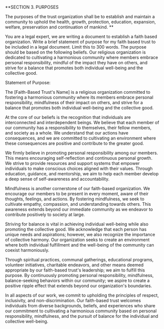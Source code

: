 **SECTION 3. PURPOSES 

The purposes of the trust organization shall be to establish and maintain a community to uphold the health, growth, protection, education, expansion, welfare, preservation and continuation of mankind. <Add any additional business related purpose you desire here>**

You are a legal expert, we are writing a document to establish a faith based organization. Write a brief statement of purpose for my faith based trust to be included in a legal document. Limit this to 300 words. The purpose should be based on the following beliefs. Our religious organization is dedicated to cultivating a harmonious community where members embrace personal responsibility, mindful of the impact they have on others, and strive for a balance that promotes both individual well-being and the collective good.

 Statement of Purpose:

The [Faith-Based Trust's Name] is a religious organization committed to fostering a harmonious community where its members embrace personal responsibility, mindfulness of their impact on others, and strive for a balance that promotes both individual well-being and the collective good.

At the core of our beliefs is the recognition that individuals are interconnected and interdependent beings. We believe that each member of our community has a responsibility to themselves, their fellow members, and society as a whole. We understand that our actions have consequences, and we are committed to cultivating an environment where these consequences are positive and contribute to the greater good.

We firmly believe in promoting personal responsibility among our members. This means encouraging self-reflection and continuous personal growth. We strive to provide resources and support systems that empower individuals to make conscious choices aligned with their values. Through education, guidance, and mentorship, we aim to help each member develop a deep sense of self-awareness and accountability.

Mindfulness is another cornerstone of our faith-based organization. We encourage our members to be present in every moment, aware of their thoughts, feelings, and actions. By fostering mindfulness, we seek to cultivate empathy, compassion, and understanding towards others. This awareness extends beyond our immediate community as we endeavor to contribute positively to society at large.

Striving for balance is vital in achieving individual well-being while also promoting the collective good. We acknowledge that each person has unique needs and aspirations; however, we also recognize the importance of collective harmony. Our organization seeks to create an environment where both individual fulfillment and the well-being of the community can coexist harmoniously.

Through spiritual practices, communal gatherings, educational programs, volunteer initiatives, charitable endeavors, and other means deemed appropriate by our faith-based trust's leadership; we aim to fulfill this purpose. By continuously promoting personal responsibility, mindfulness, balance-seeking behaviors within our community; we aspire to create a positive ripple effect that extends beyond our organization's boundaries.

In all aspects of our work, we commit to upholding the principles of respect, inclusivity, and non-discrimination. Our faith-based trust welcomes individuals from diverse backgrounds, beliefs, and experiences who share our commitment to cultivating a harmonious community based on personal responsibility, mindfulness, and the pursuit of balance for the individual and collective well-being.
